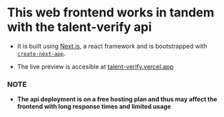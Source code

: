 # This web frontend works in tandem with the talent-verify api

-  It is built using [Next.js](https://nextjs.org/), a react framework and is bootstrapped with [`create-next-app`](https://github.com/vercel/next.js/tree/canary/packages/create-next-app).

-  The live preview is accesible at [talent-verify.vercel.app](https://talent-verify.vercel.app)

### NOTE

-  <strong>The api deployment is on a free hosting plan and thus may affect the frontend with long response times and limited usage</strong>
